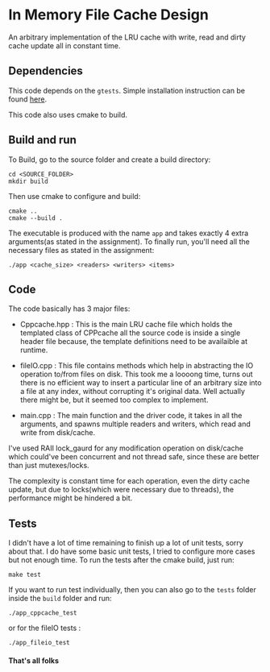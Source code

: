# In Memory File Cache Design

An arbitrary implementation of the LRU cache with write, read and dirty cache update all in constant time.

## Dependencies

This code depends on the `gtests`. Simple installation instruction can be found [here](https://www.eriksmistad.no/getting-started-with-google-test-on-ubuntu/).

This code also uses cmake to build. 

## Build and run

To Build, go to the source folder and create a build directory:
```
cd <SOURCE_FOLDER>
mkdir build
```
Then use cmake to configure and build:
```
cmake ..
cmake --build .
```
The executable is produced with the name `app` and takes exactly 4 extra arguments(as stated in the assignment). To finally run, you'll need all the necessary files as stated in the assignment:
```
./app <cache_size> <readers> <writers> <items>
```

## Code

The code basically has 3 major files:

* Cppcache.hpp : This is the main LRU cache file which holds the templated class of CPPcache all the  source code is inside a single header file because, the template definitions need to be availaible at runtime. 

* fileIO.cpp : This file contains methods which help in abstracting the IO operation to/from files on disk. This took me a loooong time, turns out there is no efficient way to insert a particular line of an arbitrary size into a file at any index, without corrupting it's original data. Well actually there might be, but it seemed too complex to implement. 

* main.cpp : The main function and the driver code, it takes in all the arguments, and spawns multiple readers and writers, which read and write from disk/cache.

I've used RAII lock_gaurd for any modification operation on disk/cache which could've been concurrent and not thread safe, since these are better than just mutexes/locks.

The complexity is constant time for each operation, even the dirty cache update, but due to locks(which were necessary due to threads), the performance might be hindered a bit.

## Tests

I didn't have a lot of time remaining to finish up a lot of unit tests, sorry about that. 
I do have some basic unit tests, I tried to configure more cases but not enough time.
To run the tests after the cmake build, just run:
```
make test
```
If you want to run test individually, then you can also go to the `tests` folder inside the `build` folder and run:
```
./app_cppcache_test
```
or for the fileIO tests : 
```
./app_fileio_test 
```

#### That's all folks
